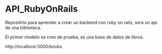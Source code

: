 # API_RubyOnRails
Repositirio para aprender a crear un backend con ruby on rails, sera un api de una biblioteca.

El primer modelo se creo de prueba, es una base de datos de libros.

http://localhost:3000/books
